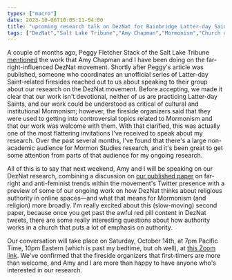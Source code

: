 ```yaml
---
types: ["macro"]
date: 2023-10-06T10:05:11-04:00
title: "upcoming research talk on DezNat for Bainbridge Latter-day Saint fireside series"
tags: ["DezNat","Salt Lake Tribune","Amy Chapman","Mormonism","Church of Jesus Christ of Latter-day Saints","research","Peggy Fletcher Stack"]
---
```

A couple of months ago, Peggy Fletcher Stack of the Salt Lake Tribune [mentioned](https://spencergreenhalgh.com/work/quoted-in-salt-lake-tribune-article-on-deznat-movement/) the work that Amy Chapman and I have been doing on the far-right-influenced DezNat movement. Shortly after Peggy's article was published, someone who coordinates an unofficial series of Latter-day Saint-related firesides reached out to us about speaking to their group about our research on the DezNat movement. Before accepting, we made it clear that our work isn't devotional, neither of us are practicing Latter-day Saints, and our work could be understood as critical of cultural and institutional Mormonism; however, the fireside organizers said that they were used to getting into controversial topics related to Mormonism and that our work was welcome with them. With that clarified, this was actually one of the most flattering invitations I've received to speak about my research. Over the past several months, I've found that there's a large non-academic audience for Mormon Studies research, and it's been great to get some attention from parts of that audience for my ongoing research.

All of this is to say that next weekend, Amy and I will be speaking on our DezNat research, combining a discussion on [our published paper](https://doi.org/10.54587/JMSSA.0201/) on far-right and anti-feminist trends within the movement's Twitter presence with a preview of some of our ongoing work on how DezNat thinks about religious authority in online spaces—and what that means for Mormonism (and religion) more broadly. I'm really excited about this (slow-moving) second paper, because once you get past the awful red pill content in DezNat tweets, there are some really interesting questions about how authority works in a church that puts a lot of emphasis on authority. 

Our conversation will take place on Saturday, October 14th, at 7pm Pacific Time, 10pm Eastern (which is past my bedtime, but oh well), at [this Zoom link](https://dwt.zoom.us/j/89984977069?pwd=OTEyRHJxdWg3TG9Ya3VLYW8xNThQUT09). We've confirmed that the fireside organizers that first-timers are more than welcome, and Amy and I are more than happy to have anyone who's interested in our research.

